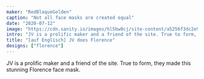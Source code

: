 ```yaml
---
maker: "RedBlaqueGolden"
caption: "Not all face masks are created equal"
date: "2020-07-12"
image: "https://cdn.sanity.io/images/hl5bw8cj/site-content/a5256f3dc2e94bbcaa08f48cb20a072f45d1c95e-1536x1153.jpg"
intro: "JV is a prolific maker and a friend of the site. True to form, they made this stunning Florence face mask."
title: "[auf Englisch] JV does Florence"
designs: ["florence"]
---
```



JV is a prolific maker and a friend of the site. True to form, they made this stunning Florence face mask.

